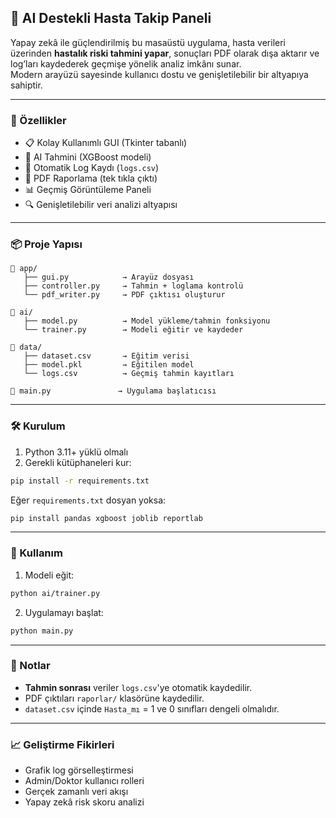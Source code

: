 

## 🏥 AI Destekli Hasta Takip Paneli

Yapay zekâ ile güçlendirilmiş bu masaüstü uygulama, hasta verileri üzerinden **hastalık riski tahmini yapar**, sonuçları PDF olarak dışa aktarır ve log’ları kaydederek geçmişe yönelik analiz imkânı sunar.  
Modern arayüzü sayesinde kullanıcı dostu ve genişletilebilir bir altyapıya sahiptir.

---

### 🚀 Özellikler

- 📋 Kolay Kullanımlı GUI (Tkinter tabanlı)
- 🧠 AI Tahmini (XGBoost modeli)
- 📝 Otomatik Log Kaydı (`logs.csv`)
- 📄 PDF Raporlama (tek tıkla çıktı)
- 📊 Geçmiş Görüntüleme Paneli
- 🔍 Genişletilebilir veri analizi altyapısı

---

### 📦 Proje Yapısı

```
📁 app/
   ├── gui.py            → Arayüz dosyası
   ├── controller.py     → Tahmin + loglama kontrolü
   └── pdf_writer.py     → PDF çıktısı oluşturur

📁 ai/
   ├── model.py          → Model yükleme/tahmin fonksiyonu
   └── trainer.py        → Modeli eğitir ve kaydeder

📁 data/
   ├── dataset.csv       → Eğitim verisi
   ├── model.pkl         → Eğitilen model
   └── logs.csv          → Geçmiş tahmin kayıtları

📄 main.py               → Uygulama başlatıcısı
```

---

### 🛠️ Kurulum

1. Python 3.11+ yüklü olmalı  
2. Gerekli kütüphaneleri kur:
```bash
pip install -r requirements.txt
```

Eğer `requirements.txt` dosyan yoksa:
```bash
pip install pandas xgboost joblib reportlab
```

---

### 🔧 Kullanım

1. Modeli eğit:
```bash
python ai/trainer.py
```

2. Uygulamayı başlat:
```bash
python main.py
```

---

### 📌 Notlar

- **Tahmin sonrası** veriler `logs.csv`'ye otomatik kaydedilir.  
- PDF çıktıları `raporlar/` klasörüne kaydedilir.  
- `dataset.csv` içinde `Hasta_mı` = 1 ve 0 sınıfları dengeli olmalıdır.

---

### 📈 Geliştirme Fikirleri

- Grafik log görselleştirmesi
- Admin/Doktor kullanıcı rolleri
- Gerçek zamanlı veri akışı
- Yapay zekâ risk skoru analizi

